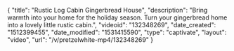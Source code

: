 {
    "title": "Rustic Log Cabin Gingerbread House",
    "description": "Bring warmth into your home for the holiday season. Turn your gingerbread home into a lovely little rustic cabin.",
    "videoid": "132348269",
    "date_created": "1512399455",
    "date_modified": "1531415590",
    "type": "captivate",
    "layout": "video",
    "url": "\/v\/pretzelwhite-mp4\/132348269"
}